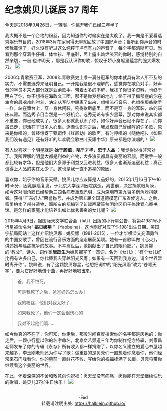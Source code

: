 # 纪念姚贝儿诞辰 37 周年


<!--more-->

今天是2018年9月26日，一转眼，你离开我们已经三年半了

我大概不是一个合格的粉丝，因为知道你的时候实在是太晚了。我一向是不爱看选秀娱乐节目的，2018年3月在家闲得无聊就回放了中国好声音；当听到你声音的时候我震惊了，好久没有听过这么纯粹干净而有力的声音了，每个字都清晰可见。当看到那个穿着牛仔裤、体恤衫、平底鞋，面上露出灿烂笑容的你时，感觉特别的自然亲切，一首 也许明天 ，那是我认识你的歌，惊叹于娇小身躯里蕴含的强大爆发力。
![](https://i.loli.net/2019/12/09/rRJTVKZAuxjNlPq.jpg)

2006年青歌赛亚军，2008年青歌赛史上唯一满分冠军的你本就具有常人所不及的实力，不需要选秀来证明自己。一开始我是很不理解的，感觉你在欺负对手，好声音的学员本来大部分就是业余歌手。带着太多的不解，我找了你很多资料，也终于明白了你，你不想待在海政文工团，那不是你梦想的地方；终于得了抑郁症的你在生命的最艰难的时刻，决定从军队中脱离了出来，想唱流行音乐，也想像那些歌手一样，站在舞台上，穿一身休闲装，吼得歇斯底里。而不是穿一身的军装，站的端庄典雅。而选秀节目当然是一个好机会。选秀无论有多少黑幕，那对你来说其实都不重要，你已经成功了，很多人都就此认识了你，如今好声音已经不存在了，而你虽已走，却活在了很多人心里。逐渐认识你之后，我发现自己曾经哼的许多歌，原来是你唱的，曾经惊讶于甄嬛传《红颜劫》的歌声，有时哼唱的《随他吧》、《如果我们没有遇见》还有好听的年欢晚会歌曲《天耀中华》原来都是你演唱的！
![](https://i.loli.net/2019/12/09/G3e5BVgJDEK4hXL.jpg)

有人说喜欢一个明星就是 **始于颜值，陷于才华，忠于人品**  ；我觉得说得非常对了。我所理解的明星大都是利益的产物，大多演员都具有美丽的容颜，而歌手一般都比较有才华，但是他们大多源于利益又促进利益，很多人也渐渐追逐利益；真正谈得上人品的实在太少了。这也是我一直不追星的原因。

喜欢你，始于你的音乐天赋。姚贝儿你应该算是人品好的，2015年1月16日下午16时55分，因乳腺癌复发，于北京大学深圳医院病逝，离世前，决定捐献眼角膜，如今这对眼角膜已经帮助三四名病者重现光明，成为深圳市第九百多例角膜捐献者。获得“广东好人”荣誉称号，并成为第五届全国道德模范广东省候选人。之后，家里拍卖了部分遗物，而所有的都捐到了新疆西藏等贫困地区用于修建爱心图书馆。是怎样的家庭才能培养出如此优秀善良的女儿呢？
![](https://i.loli.net/2019/12/09/Z8CrSdtFXeG5Vpq.jpg)

2015年4月9日，据国际天文学联合会（IAU）出版的小行星公告，将第41981号小行星被命名为“ **姚贝娜星** ”（Yaobeina）。这也刚好对应了你1981出生日期。美国宇航局网站上这样介绍姚贝娜：姚贝娜（1981-2015），一位才华横溢又充满勇气的中国女歌手，曾因在流行音乐方面的造诣屡获奖项。她有一首歌叫做《心火》，讲述她与癌症抗争的故事。不幸离世后，她捐献出了自己的眼角膜。”，姚贝娜的“教父”、诗人、词作家**唐跃生**为姚贝娜写了一首词，名为《女儿》：“有个女儿好比拥有许多自己，你代替我去穿越阳光风雨；如果有一天回到我身边，请全世界暂时离开你”。姚峰说，有了这颗姚贝娜星，他想把词中的“阳光风雨”改为“苍穹天宇”，要为它好好地谱个曲，再好好地唱出来。

> 爸，我不怕死，
>
> 可是我死了之后，爸爸妈妈怎么办！
>
> 我的粉丝，他们对我太好了，
>
> 如果我死了，他们一定会很伤心的，
>
> 我对不起他们啊……



如今你真的不在了，你可知，你走后，那段时间百度搜索你的名字都是灰色的；你走后，一颗小行星以你的名字命名，北京文艺频道三年为你制作纪念特辑，刘家昌老师发布了你的专辑《永存》所有收入都一样捐赠了，以你名义建立的爱心书屋越来越多，李玉刚老师还为你写了歌；做重要的是贝壳们一直想着你念着你，他们经常来石门峰看你，你的墓前一直鲜花不败，写给你的祝福挂满了长廊。贝壳将带你继续看这个美丽的世界。



在此，怀着深深的不舍和敬意向你祝福：愿天堂没有病痛，愿你能在天堂继续快乐的歌唱，姚贝儿37岁生日快乐！
![](https://i.loli.net/2019/12/09/6EyqfbwBzjoOeA4.jpg)



</br>

<center> ·End </center>
<center> 转载请注明出处: <a href="https://halklein.github.io/">https://halklein.github.io/</a> </center>


